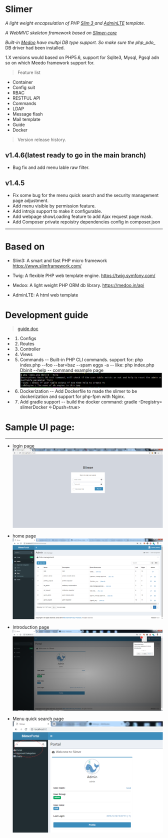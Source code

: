 # Slimer
*A light weight encapsulation of PHP <a href="http://www.slimframework.com/docs/" target="blank"> Slim 3 </a> and [AdminLTE](https://adminlte.io/themes/AdminLTE/index2.html) template.*

*A WebMVC skeleton framework based on [Slimer-core](https://packagist.org/packages/slimer/slimer-core)*

*Built-in [Medoo](https://medoo.in) have multpi DB type support. So make sure the php_pdo_* DB driver had been installed.

1.X versions would based on PHP5.6, support for Sqlite3, Mysql, Pgsql adn so on which Meedo framework support for.

> Feature list

- Container
- Config suit
- RBAC
- RESTFUL API 
- Commands
- LDAP
- Message flash
- Mail template
- Guide
- Docker


> Version release history.


## v1.4.6(latest ready to go in the main branch)
- Bug fix and add menu lable raw filter.

## v1.4.5
- Fix some bug for the menu quick search and the security management page adjustment.
- Add menu visible by permission feature.
- Add introjs support to make it configurable.
- Add webpage showLoading feature to add Ajax request page mask.
- Add Composer private repoistry dependencies config in composer.json


----------
# Based on
- Slim3: A smart and fast PHP micro framework https://www.slimframework.com/

- Twig: A flexible PHP web template engine. https://twig.symfony.com/

- Medoo: A light weight PHP ORM db library. https://medoo.in/api

- AdminLTE: A html web template

# Development guide 

>[guide doc](https://github.com/cw1427/Slimer/blob/master/docs/quick_start.md)

- 1. Configs

- 2. Routes

- 3. Controller

- 4. Views

- 5. Commands
  -- Built-in PHP CLI commands.  support for:  php index.php <command name> --foo --bar=baz --spam eggs  -a
  -- like:  php index.php Dbinit --help
  -- command example page
  ![command example page](https://github.com/cw1427/Slimer/blob/master/app/Static/img/cmd.png)
  
- 6. Dockerization 
  -- Add Dockerfile to made the slimer to be dockerization and support for php-fpm with Nginx.
  
- 7. Add gradle support
  -- build the docker command:  gradle -Dregistry=<your local docker registry> slimerDocker <-Dpush=true>




# Sample UI page:

----------

- login page
![Slimer login page](https://github.com/cw1427/Slimer/blob/master/app/Static/img/login.png)


- home page
![Slimer home page](https://github.com/cw1427/Slimer/blob/master/app/Static/img/admin.png)

- Introduction page
![Slimer intro page](https://github.com/cw1427/Slimer/blob/master/app/Static/img/intro.png)

- Menu quick search page
![Slimer menuq page](https://github.com/cw1427/Slimer/blob/master/app/Static/img/menuQuickSearch.png)